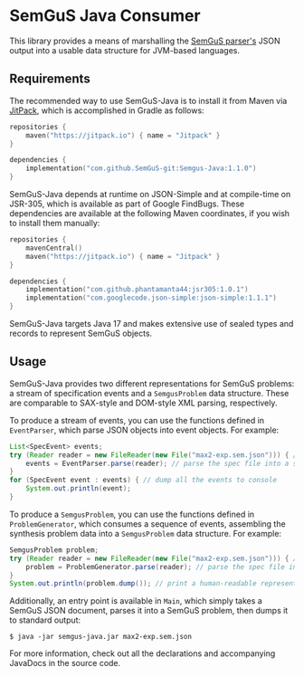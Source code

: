 # SemGuS Java Consumer

This library provides a means of marshalling the [SemGuS parser's](https://github.com/SemGuS-git/Semgus-Parser) JSON
output into a usable data structure for JVM-based languages.

## Requirements

The recommended way to use SemGuS-Java is to install it from Maven via [JitPack](https://jitpack.io/#SemGuS-git/Semgus-Java),
which is accomplished in Gradle as follows:
```kotlin
repositories {
    maven("https://jitpack.io") { name = "Jitpack" }
}

dependencies {
    implementation("com.github.SemGuS-git:Semgus-Java:1.1.0")
}
```
SemGuS-Java depends at runtime on JSON-Simple and at compile-time on JSR-305, which is available as part of Google
FindBugs. These dependencies are available at the following Maven coordinates, if you wish to install them manually:
```kotlin
repositories {
    mavenCentral()
    maven("https://jitpack.io") { name = "Jitpack" }
}

dependencies {
    implementation("com.github.phantamanta44:jsr305:1.0.1")
    implementation("com.googlecode.json-simple:json-simple:1.1.1")
}
```
SemGuS-Java targets Java 17 and makes extensive use of sealed types and records to represent SemGuS objects.

## Usage

SemGuS-Java provides two different representations for SemGuS problems: a stream of specification events and a
`SemgusProblem` data structure. These are comparable to SAX-style and DOM-style XML parsing, respectively.

To produce a stream of events, you can use the functions defined in `EventParser`, which parse JSON objects into event
objects. For example:

```java
List<SpecEvent> events;
try (Reader reader = new FileReader(new File("max2-exp.sem.json"))) { // open a reader for the JSON file
    events = EventParser.parse(reader); // parse the spec file into a series of events
}
for (SpecEvent event : events) { // dump all the events to console
    System.out.println(event);
}
```

To produce a `SemgusProblem`, you can use the functions defined in `ProblemGenerator`, which consumes a sequence of
events, assembling the synthesis problem data into a `SemgusProblem` data structure. For example:

```java
SemgusProblem problem;
try (Reader reader = new FileReader(new File("max2-exp.sem.json"))) { // open a reader for the JSON file
    problem = ProblemGenerator.parse(reader); // parse the spec file into a SemGuS problem object
}
System.out.println(problem.dump()); // print a human-readable representation of the SemGuS problem
```

Additionally, an entry point is available in `Main`, which simply takes a SemGuS JSON document, parses it into a SemGuS
problem, then dumps it to standard output:

```shell
$ java -jar semgus-java.jar max2-exp.sem.json
```

For more information, check out all the declarations and accompanying JavaDocs in the source code.
